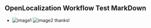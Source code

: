 ## OpenLocalization Workflow Test MarkDown
* ![image1](.\301b13ee-f3a0-4028-98bc-a22e868bed16.PNG)   ![image2](.\cbd9778e-366b-49cb-a2c0-8301fb071e46.png) 
thanks!